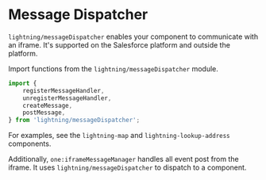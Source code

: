 # Message Dispatcher

`lightning/messageDispatcher` enables your component to communicate with an iframe. It's supported on the Salesforce platform and outside the platform.

Import functions from the `lightning/messageDispatcher` module.

```js
import {
    registerMessageHandler,
    unregisterMessageHandler,
    createMessage,
    postMessage,
} from 'lightning/messageDispatcher';
```

For examples, see the `lightning-map` and `lightning-lookup-address` components.

Additionally, `one:iframeMessageManager` handles all event post from the iframe. It uses `lightning/messageDispatcher` to dispatch to a component.
